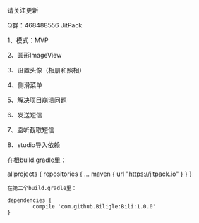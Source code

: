  请关注更新
 
 Q群：468488556  JitPack

1、模式：MVP

2、圆形ImageView

3、设置头像（相册和照相）

4、侧滑菜单

5、解决项目崩溃问题

6、发送短信

7、监听截取短信

8、studio导入依赖

  在根build.gradle里：
  
  allprojects {
		repositories {
			...
			maven { url "https://jitpack.io" }
		}
	}
	
	在第二个build.gradle里：
	
	dependencies {
	        compile 'com.github.Biligle:Bili:1.0.0'
	}
